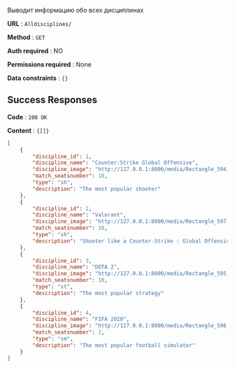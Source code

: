 Выводит информацию обо всех дисциплинах

**URL** : `Alldisciplines/`

**Method** : `GET`

**Auth required** : NO

**Permissions required** : None

**Data constraints** : `{}`

## Success Responses

**Code** : `200 OK`

**Content** : `{[]}`

```json
[
    {
        "discipline_id": 1,
        "discipline_name": "Counter:Strike Global Offensive",
        "discipline_image": "http://127.0.0.1:8000/media/Rectangle_594_E2JJSwX.jpg",
        "match_seatsnumber": 10,
        "type": "sh",
        "description": "The most popular shooter"
    },
    {
        "discipline_id": 2,
        "discipline_name": "Valorant",
        "discipline_image": "http://127.0.0.1:8000/media/Rectangle_597_3V4SoGX.jpg",
        "match_seatsnumber": 10,
        "type": "sh",
        "description": "Shooter like a Counter-Strike : Global Offensive"
    },
    {
        "discipline_id": 3,
        "discipline_name": "DOTA 2",
        "discipline_image": "http://127.0.0.1:8000/media/Rectangle_595_y26FhLy.jpg",
        "match_seatsnumber": 10,
        "type": "st",
        "description": "The most popular strategy"
    },
    {
        "discipline_id": 4,
        "discipline_name": "FIFA 2020",
        "discipline_image": "http://127.0.0.1:8000/media/Rectangle_596_Pi5zRuf.jpg",
        "match_seatsnumber": 2,
        "type": "sm",
        "description": "The most popular football simulator"
    }
]
```